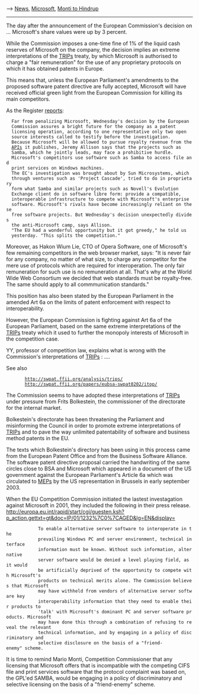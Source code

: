 \--\> [ News](SwpatcninoEn "wikilink"), [
Microsoft](SwpatmicrosoftEn "wikilink"), [ Monti to
Hindrup](Hindrup040601En "wikilink")

------------------------------------------------------------------------

The day after the announcement of the European Commission\'s decision on
\... Microsoft\'s share values were up by 3 percent.

While the Commission imposes a one-time fine of 1% of the liquid cash
reserves of Microsoft on the company, the decision implies an extreme
interpretations of the [TRIPs](TRIPs "wikilink") treaty, by which
Microsoft is authorised to charge a \"fair remuneration\" for the use of
any proprietary protocols on which it has obtained patents in Europe.

This means that, unless the European Parliament\'s amendments to the
proposed software patent directive are fully accepted, Microsoft will
have received official green light from the European Commission for
killing its main competitors.

As the Register
[reports](http://www.theregister.co.uk/content/4/36520.html "wikilink"):

`  Far from penalizing Microsoft, Wednesday's decision by the European`\
`  Commission assures a bright future for the company as a patent`\
`  licensing operation, according to one representative only two open`\
`  source interests called to testify before the investigation.`\
`  Because Microsoft will be allowed to pursue royalty revenue from the`\
`  `[`APIs`](APIs "wikilink")` it publishes, Jeremy Allison says that the projects such as`\
`  Samba, which he jointly leads, may face a prohibitive hurdle.`\
`  Microsoft's competitors use software such as Samba to access file and`\
`  print services on Windows machines.`\
`  The EC's investigation was brought about by Sun Microsystems, which`\
`  through ventures such as 'Project Cascade', tried to do in proprietary`\
`  form what Samba and similar projects such as Novell's Evolution`\
`  Exchange client do in software libre form: provide a compatible,`\
`  interoperable infrastructure to compete with Microsoft's enterprise`\
`  software. Microsoft's rivals have become increasingly reliant on these`\
`  free software projects. But Wednesday's decision unexpectedly divides`\
`  the anti-Microsoft camp, says Allison.`\
`  "The EU had a wonderful opportunity but it got greedy," he told us`\
`  yesterday. "This splits the competition."`

Moreover, as Hakon Wium Lie, CTO of Opera Software, one of Microsoft\'s
few remaining competitors in the web browser market, says: \"It is never
fair for any company, no matter of what size, to charge any competitor
for the mere use of protocols which are required for interoperation. The
only fair remuneration for such use is no remuneration at all. That\'s
why at the World Wide Web Consortium we decided that web standards must
be royalty-free. The same should apply to all commmunication
standards.\"

This position has also been stated by the European Parliament in the
amended Art 6a on the limits of patent enforcement with respect to
interoperability.

However, the European Commission is fighting against Art 6a of the
European Parliament, based on the same extreme interpretations of the
[TRIPs](TRIPs "wikilink") treaty which it used to further the monopoly
interests of Microsoft in the competition case.

YY, professor of competition law, explains what is wrong with the
Commission\'s interpretations of [TRIPs](TRIPs "wikilink") : \....

See also

`       `[`http://swpat.ffii.org/analysis/trips/`](http://swpat.ffii.org/analysis/trips/)\
`       `[`http://swpat.ffii.org/papers/eubsa-swpat0202/itop/`](http://swpat.ffii.org/papers/eubsa-swpat0202/itop/)

The Commission seems to have adopted these interpretations of
[TRIPs](TRIPs "wikilink") under pressure from Frits Bolkestein, the
commissioner of the directorate for the internal market.

Bolkestein\'s directorate has been threatening the Parliament and
misinforming the Council in order to promote extreme interpretations of
[TRIPs](TRIPs "wikilink") and to pave the way unlimited patentability of
software and business method patents in the EU.

The texts which Bolkestein\'s directory has been using in this process
came from the European Patent Office and from the Business Software
Alliance. The software patent directive proposal carried the handwriting
of the same circles close to BSA and Microsoft which appeared in a
document of the US government against the European Parliament\'s Article
6a which was circulated to [MEPs](MEPs "wikilink") by the US
representation in Brussels in early september 2003.

When the EU Competition Commission initiated the lastest investagation
against Microsoft in 2001, they included the following in their press
release.
<http://europa.eu.int/rapid/start/cgi/guesten.ksh?p_action.gettxt=gt&doc=IP/01/1232%7C0%7CAGED&lg=EN&display=>

`            To enable alternative server software to interoperate in the `\
`            prevailing Windows PC and server environment, technical interface `\
`            information must be known. Without such information, alternative `\
`            server software would be denied a level playing field, as it would `\
`            be artificially deprived of the opportunity to compete with Microsoft's `\
`            products on technical merits alone. The Commission believes that Microsoft `\
`            may have withheld from vendors of alternative server software key `\
`            interoperability information that they need to enable their products to `\
`            'talk' with Microsoft's dominant PC and server software products. Microsoft`\
`            may have done this through a combination of refusing to reveal the relevant `\
`            technical information, and by engaging in a policy of discriminatory and `\
`            selective disclosure on the basis of a "friend-enemy" scheme.`

It is time to remind Mario Monti, Competition Commissioner that any
licensing that Microsoft offers that is incompatible with the competing
CIFS file and print services software that the protocol complaint was
based on, the GPL\'ed SAMBA, would be engaging in a policy of
discriminatory and selective licensing on the basis of a
\"friend-enemy\" scheme.

